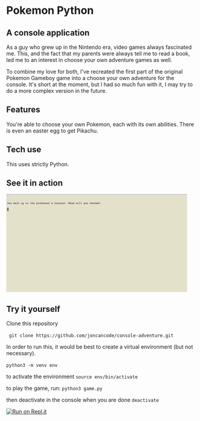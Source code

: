# Pokemon Python

## A console application

As a guy who grew up in the Nintendo era, video games always fascinated me. This, and the fact that my parents were always tell me to read a book, led me to an interest in choose your own adventure games as well. 

To combine my love for both, I've recreated the first part of the original Pokemon Gameboy game into a choose your own adventure for the console. It's short at the moment, but I had so much fun with it, I may try to do a more complex version in the future.

## Features

You're able to choose your own Pokemon, each with its own abilities. There is even an easter egg to get Pikachu.

## Tech use

This uses strictly Python.

## See it in action

![Pokemon screenshot](/images/poke-python.gif?raw=true "Pokemon")

## Try it yourself

Clone this repository 

``` git clone https://github.com/joncancode/console-adventure.git```

In order to run this, it would be best to create a virtual environment (but not necessary).

```python3 -m venv env```

to activate the environment
```source env/bin/activate```

to play the game, run:
```python3 game.py```

then deactivate in the console when you are done
```deactivate```

[![Run on Repl.it](https://repl.it/badge/github/joncancode/console-adventure)](https://repl.it/github/joncancode/console-adventure)